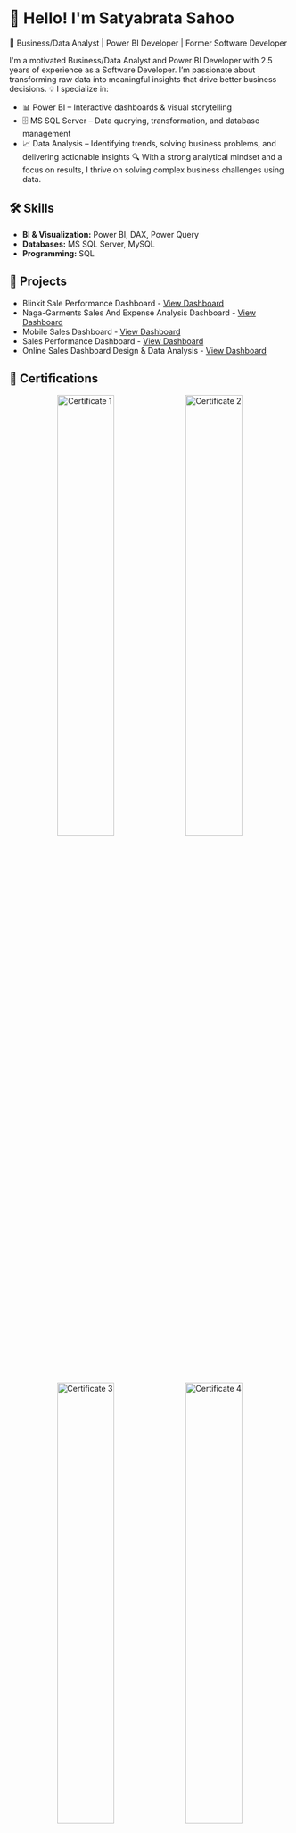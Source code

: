 # 👋 Hello! I'm Satyabrata Sahoo
🎯 Business/Data Analyst | Power BI Developer | Former Software Developer

I'm a motivated Business/Data Analyst and Power BI Developer with 2.5 years of experience as a Software Developer. I’m passionate about transforming raw data into meaningful insights that drive better business decisions.
 💡 I specialize in:
  - 📊 Power BI – Interactive dashboards & visual storytelling
  - 🗄️ MS SQL Server – Data querying, transformation, and database management
  - 📈 Data Analysis – Identifying trends, solving business problems, and delivering actionable insights
🔍 With a strong analytical mindset and a focus on results, I thrive on solving complex business challenges using data.

## 🛠️ Skills
- **BI & Visualization:** Power BI, DAX, Power Query  
- **Databases:** MS SQL Server, MySQL  
- **Programming:** SQL

## 🚀 Projects
- Blinkit Sale Performance Dashboard - <a href="https://github.com/satya754004/Blinkit-Sale-Performance-Dashboard">View Dashboard</a>
- Naga-Garments Sales And Expense Analysis Dashboard - <a href="https://github.com/satya754004/Naga-Garments-Sales-And-Expense-Analysis-Dashboard">View Dashboard</a>
- Mobile Sales Dashboard - <a href="https://github.com/satya754004/Mobile-Sales-Dashboard">View Dashboard</a>
- Sales Performance Dashboard - <a href="https://github.com/satya754004/Sales-Performance-Dashboard">View Dashboard</a>
- Online Sales Dashboard Design & Data Analysis - <a href="https://github.com/satya754004/Online-Sales-Dashboard">View Dashboard</a>

## 📜 Certifications
<p align= "center"> <img src="![Simplilearn Certificate_250422_085909](https://github.com/user-attachments/assets/4f329e56-286c-40be-b1b4-84b19f50916b)" alt="Certificate 1" width="45%" />  <img src="![Simplilearn Certificate_250422_000739](https://github.com/user-attachments/assets/ed22bef1-0ea5-47c2-8cfd-ab51fbd403b0)
" alt="Certificate 2" width="45%"/> </p>

<p align= "center"> <img src="![Simplilearn Certificate_250326_103308](https://github.com/user-attachments/assets/a1695f53-5b2c-4ca0-8581-a4385f192898)
" alt="Certificate 3" width="45%"/>  <img src="![IMG-20250423-WA0001](https://github.com/user-attachments/assets/2b8d545a-3ed4-4241-a6f2-786da0615f71)
                                       " alt="Certificate 4" width="45%"/> </p>

## 📫 Let's Connect
- 💼 <a href="https://www.linkedin.com/in/satyabratasahoo1996">LinkedIn</a>
- 📧 **Email**: satyabratasahoo2016@gmail.com

💡 *"Data is the new oil. Let’s use it wisely to power better decisions."*


<!---
satya754004/satya754004 is a ✨ special ✨ repository because its `README.md` (this file) appears on your GitHub profile.
You can click the Preview link to take a look at your changes.
--->
